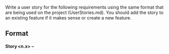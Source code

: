 Write a user story for the following requirements using the same format that are being used on the project (UserStories.md).
You should add the story to an existing feature if it makes sense or create a new feature.

## Format

#### Story <n.x> – <Title> (Frontend | Backend)

_As a … I want … so that …_

- **Design/UX**: …

- **Acceptance Criteria (BDD)**

Given …

When …

Then …

- **Architecture Notes**: …

- **Dependencies**: …

- **Related Stories**: …

- **Notes for AI**: …

## Requirements
